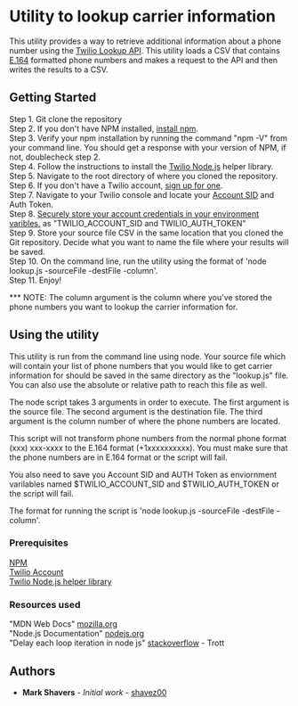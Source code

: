 # Utility to lookup carrier information

This utility provides a way to retrieve additional information about a phone number using the [Twilio Lookup API](https://www.twilio.com/docs/lookup/api).  This utility loads a CSV that contains [E.164](https://en.wikipedia.org/wiki/E.164) formatted phone numbers and makes a request to the API and then writes the results to a CSV.

## Getting Started

Step 1.  Git clone the repository</br>
Step 2.  If you don't have NPM installed, [install npm](https://www.npmjs.com/get-npm).</br>
Step 3.  Verify your npm installation by running the command "npm -V" from your command line.  You should get a response with your version of NPM, if not, doublecheck step 2.</br>
Step 4.  Follow the instructions to install the [Twilio Node.js](https://www.twilio.com/docs/libraries/node) helper library.</br>
Step 5.  Navigate to the root directory of where you cloned the repository.</br>
Step 6.  If you don't have a Twilio account, [sign up for one](https://www.twilio.com/try-twilio).</br>
Step 7.  Navigate to your Twilio console and locate your [Account SID](https://support.twilio.com/hc/en-us/articles/223136607-What-is-an-Application-SID-) and Auth Token.</br>
Step 8.  [Securely store your account credentials in your environment varibles.](https://www.twilio.com/blog/2017/01/how-to-set-environment-variables.html) as "TWILIO_ACCOUNT_SID and TWILIO_AUTH_TOKEN"</br>
Step 9.  Store your source file CSV in the same location that you cloned the Git repository.  Decide what you want to name the file where your results will be saved.</br>
Step 10.  On the command line, run the utility using the format of 'node lookup.js -sourceFile -destFile -column'.</br>
Step 11.  Enjoy!

*** NOTE: The column argument is the column where you've stored the phone numbers you want to lookup the carrier information for.

## Using the utility

This utility is run from the command line using node.  Your source file which will contain your list of phone numbers that you would like to get carrier information for should be saved in the same directory as the "lookup.js" file.  You can also use the absolute or relative path to reach this file as well.

The node script takes 3 arguments in order to execute.  The first argument is the source file.  The second argument is the destination file.  The third argument is the column number of where the phone numbers are located.

This script will not transform phone numbers from the normal phone format (xxx) xxx-xxxx to the E.164 format (+1xxxxxxxxxx).  You must make sure that the phone numbers are in E.164 format or the script will fail.

You also need to save you Account SID and AUTH Token as enviornment varilables named $TWILIO_ACCOUNT_SID and $TWILIO_AUTH_TOKEN or the script will fail.

The format for running the script is 'node lookup.js -sourceFile -destFile -column'.

### Prerequisites

[NPM](https://www.npmjs.com/)</br>
[Twilio Account](https://www.twilio.com/login)</br>
[Twilio Node.js helper library](https://www.twilio.com/docs/libraries)</br>

### Resources used

"MDN Web Docs" [mozilla.org](https://developer.mozilla.org/en-US/docs/Web/JavaScript/Reference)</br>
"Node.js Documentation" [nodejs.org](https://developer.mozilla.org/en-US/docs/Web/JavaScript/Reference)</br>
"Delay each loop iteration in node js" [stackoverflow](https://stackoverflow.com/questions/30514584/delay-each-loop-iteration-in-node-js-async) - Trott</br>

## Authors

* **Mark Shavers** - *Initial work* - [shavez00](https://github.com/shavez00)
